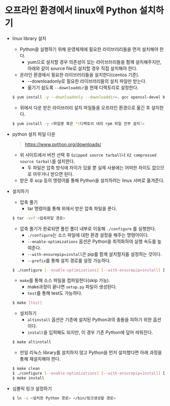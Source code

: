 # 오프라인 환경에서 linux에 Python 설치하기

- linux library 설치

  - Python을 실행하기 위해 운영체제에 필요한 라이브러리들을 먼저 설치해야 한다.
    - yum으로 설치할 경우 의존성이 있는 라이브러리들을 함께 설치해주지만, 아래와 같이 source file로 설치할 경우 직접 설치해야 한다.
  - 온라인 환경에서 필요한 라이브러리들을 설치한다(centos 기준).
    - --downloadonly로 필요한 라이브러리들의 설치 파일만 받는다.
    - 옮기기 쉽도록 `--downloaddir`을 현재 디렉토리로 설정한다.

  ```bash
  $ yum install -y --downloadonly --downloaddir=. gcc openssl-devel bzip2-devel libffi-devel
  ```

  - 위에서 다운 받은 라이브러리 설치 파일들을 오프라인 환경으로 옮긴 후 설치한다.

  ```bash
  $ yum install -y <파일명 혹은 *(디렉토리 내의 rpm 파일 전부 설치)>
  ```



- python 설치 파일 다운

  > https://www.python.org/downloads/

  - 위 사이트에서 버전 선택 후 `Gzipped source tarball`나 `XZ compressed source tarball`를 설치한다.
    - 두 파일은 압축 방식에 차이가 있을 뿐 실제 사용에는 어떠한 차이도 없으므로 아무거나 받으면 된다.
  - 받은 후 scp 등의 명령어를 통해 Python을 설치하려는 linux 서버로 옮겨준다.



- 설치하기

  - 압축 풀기
    - tar 명령어를 통해 위에서 받은 압축 파일을 푼다.

  ```bash
  $ tar -xvf <압축파일 경로>
  ```

  - 압축 풀기가 완료되면 풀린 폴더 내부로 이동해 `./configure` 를 실행한다.
    - `./configure`는 소스 파일에 대한 환경 설정을 해주는 명령어이다.
    - `--enable-optimizations` 옵션은 Python을 최적화하여 실행 속도를 높여준다.
    - `--with-ensurepip=install`은 pip를 함께 설치할지를 설정하는 것이다.
    - `--prefix`를 통해 설치 경로를 설정 가능하다.
  
  ```bash
  $ ./configure [--enable-optimizations] [--with-ensurepip=install] [--prefix=설치 경로]
  ```
  
  - `make`를 통해 소스 파일을 컴파일한다(skip 가능).
    - make과정이 끝나면 `setup.py` 파일이 생성된다.
    - `test`를 통해 test도 가능하다.
  
  
  ```bash
  $ make [test]
  ```
  
  - 설치하기
    - `altinstall` 옵션은 기존에 설치된 Python과의 충돌을 피하기 위한 옵션이다.
    - `install`을 입력해도 되지만, 이 경우 기존 Python에 덮어 씌워진다.
  
  ```bash
  $ make altinstall
  ```
  
  - 만일 리눅스 library를 설치하지 않고 Python을 먼저 설치했다면 아래 과정을 통해 재설치해야 한다.
  
  ```bash
  $ make clean
  $ ./configure [--enable-optimizations] [--with-ensurepip=install] [--prefix=설치 경로]
  $ make install
  ```




- 심볼릭 링크 설정하기

  ```bash
  $ ln -s <설치한 Python 경로> </bin/링크생성할 경로>
  ```

  

